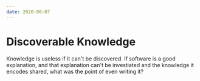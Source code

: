 ```yaml
---
date: 2020-08-07
---
```


# Discoverable Knowledge

Knowledge is useless if it can't be discovered.
If software is a good explanation, and that explanation can't be investiated and the knowledge it encodes shared, what was the point of even writing it?
